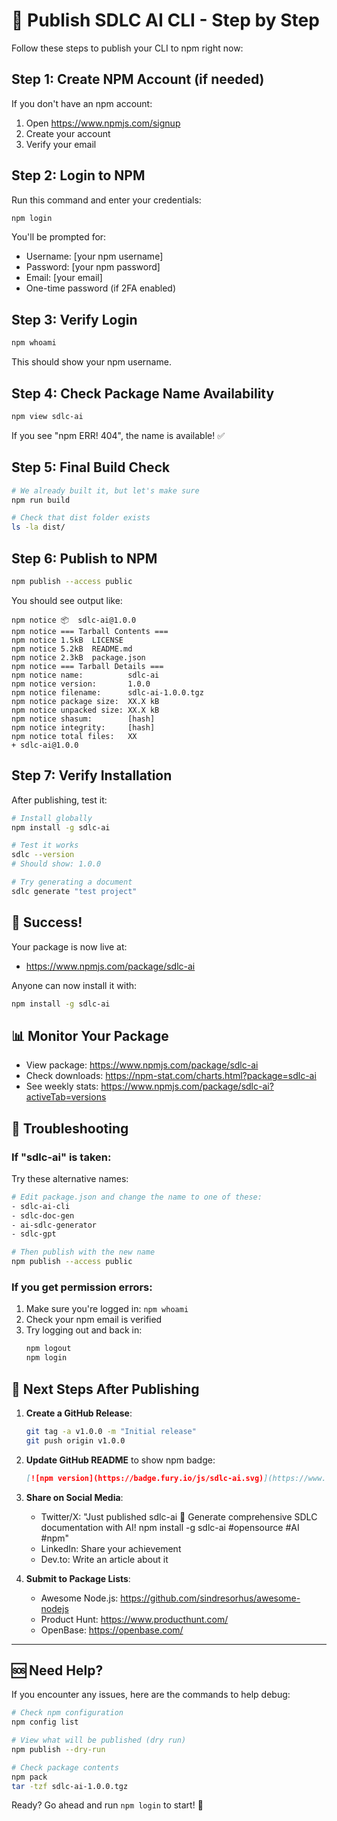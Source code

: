 # 🚀 Publish SDLC AI CLI - Step by Step

Follow these steps to publish your CLI to npm right now:

## Step 1: Create NPM Account (if needed)

If you don't have an npm account:
1. Open https://www.npmjs.com/signup
2. Create your account
3. Verify your email

## Step 2: Login to NPM

Run this command and enter your credentials:

```bash
npm login
```

You'll be prompted for:
- Username: [your npm username]
- Password: [your npm password]  
- Email: [your email]
- One-time password (if 2FA enabled)

## Step 3: Verify Login

```bash
npm whoami
```

This should show your npm username.

## Step 4: Check Package Name Availability

```bash
npm view sdlc-ai
```

If you see "npm ERR! 404", the name is available! ✅

## Step 5: Final Build Check

```bash
# We already built it, but let's make sure
npm run build

# Check that dist folder exists
ls -la dist/
```

## Step 6: Publish to NPM

```bash
npm publish --access public
```

You should see output like:
```
npm notice 📦  sdlc-ai@1.0.0
npm notice === Tarball Contents ===
npm notice 1.5kB  LICENSE
npm notice 5.2kB  README.md
npm notice 2.3kB  package.json
npm notice === Tarball Details ===
npm notice name:          sdlc-ai
npm notice version:       1.0.0
npm notice filename:      sdlc-ai-1.0.0.tgz
npm notice package size:  XX.X kB
npm notice unpacked size: XX.X kB
npm notice shasum:        [hash]
npm notice integrity:     [hash]
npm notice total files:   XX
+ sdlc-ai@1.0.0
```

## Step 7: Verify Installation

After publishing, test it:

```bash
# Install globally
npm install -g sdlc-ai

# Test it works
sdlc --version
# Should show: 1.0.0

# Try generating a document
sdlc generate "test project"
```

## 🎉 Success!

Your package is now live at:
- https://www.npmjs.com/package/sdlc-ai

Anyone can now install it with:
```bash
npm install -g sdlc-ai
```

## 📊 Monitor Your Package

- View package: https://www.npmjs.com/package/sdlc-ai
- Check downloads: https://npm-stat.com/charts.html?package=sdlc-ai
- See weekly stats: https://www.npmjs.com/package/sdlc-ai?activeTab=versions

## 🔧 Troubleshooting

### If "sdlc-ai" is taken:

Try these alternative names:
```bash
# Edit package.json and change the name to one of these:
- sdlc-ai-cli
- sdlc-doc-gen
- ai-sdlc-generator
- sdlc-gpt

# Then publish with the new name
npm publish --access public
```

### If you get permission errors:

1. Make sure you're logged in: `npm whoami`
2. Check your npm email is verified
3. Try logging out and back in:
   ```bash
   npm logout
   npm login
   ```

## 📝 Next Steps After Publishing

1. **Create a GitHub Release**:
   ```bash
   git tag -a v1.0.0 -m "Initial release"
   git push origin v1.0.0
   ```

2. **Update GitHub README** to show npm badge:
   ```markdown
   [![npm version](https://badge.fury.io/js/sdlc-ai.svg)](https://www.npmjs.com/package/sdlc-ai)
   ```

3. **Share on Social Media**:
   - Twitter/X: "Just published sdlc-ai 🚀 Generate comprehensive SDLC documentation with AI! npm install -g sdlc-ai #opensource #AI #npm"
   - LinkedIn: Share your achievement
   - Dev.to: Write an article about it

4. **Submit to Package Lists**:
   - Awesome Node.js: https://github.com/sindresorhus/awesome-nodejs
   - Product Hunt: https://www.producthunt.com/
   - OpenBase: https://openbase.com/

---

## 🆘 Need Help?

If you encounter any issues, here are the commands to help debug:

```bash
# Check npm configuration
npm config list

# View what will be published (dry run)
npm publish --dry-run

# Check package contents
npm pack
tar -tzf sdlc-ai-1.0.0.tgz
```

Ready? Go ahead and run `npm login` to start! 🚀